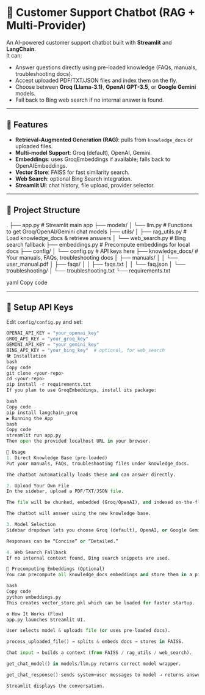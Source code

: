 # 🤖 Customer Support Chatbot (RAG + Multi-Provider)

An AI-powered customer support chatbot built with **Streamlit** and **LangChain**.  
It can:

- Answer questions directly using pre-loaded knowledge (FAQs, manuals, troubleshooting docs).
- Accept uploaded PDF/TXT/JSON files and index them on the fly.
- Choose between **Groq (Llama-3.1)**, **OpenAI GPT-3.5**, or **Google Gemini** models.
- Fall back to Bing web search if no internal answer is found.

---

## 🚀 Features

- **Retrieval-Augmented Generation (RAG)**: pulls from `knowledge_docs` or uploaded files.
- **Multi-model Support**: Groq (default), OpenAI, Gemini.
- **Embeddings**: uses GroqEmbeddings if available; falls back to OpenAIEmbeddings.
- **Vector Store**: FAISS for fast similarity search.
- **Web Search**: optional Bing Search integration.
- **Streamlit UI**: chat history, file upload, provider selector.

---

## 📂 Project Structure

.
├── app.py # Streamlit main app
├── models/
│ └── llm.py # Functions to get Groq/OpenAI/Gemini chat models
├── utils/
│ ├── rag_utils.py # Load knowledge_docs & retrieve answers
│ └── web_search.py # Bing search fallback
├── embeddings.py # Precompute embeddings for local docs
├── config/
│ └── config.py # API keys here
├── knowledge_docs/ # Your manuals, FAQs, troubleshooting docs
│ ├── manuals/
│ │ └── user_manual.pdf
│ ├── faqs/
│ │ ├── faqs.txt
│ │ └── faq.json
│ └── troubleshooting/
│ └── troubleshooting.txt
└── requirements.txt

yaml
Copy code

---

## 🔑 Setup API Keys

Edit `config/config.py` and set:

```python
OPENAI_API_KEY = "your_openai_key"
GROQ_API_KEY = "your_groq_key"
GEMINI_API_KEY = "your_gemini_key"
BING_API_KEY = "your_bing_key"  # optional, for web_search
🛠 Installation
bash
Copy code
git clone <your-repo>
cd <your-repo>
pip install -r requirements.txt
If you plan to use GroqEmbeddings, install its package:

bash
Copy code
pip install langchain_groq
▶️ Running the App
bash
Copy code
streamlit run app.py
Then open the provided localhost URL in your browser.

📝 Usage
1. Direct Knowledge Base (pre-loaded)
Put your manuals, FAQs, troubleshooting files under knowledge_docs.

The chatbot automatically loads these and can answer directly.

2. Upload Your Own File
In the sidebar, upload a PDF/TXT/JSON file.

The file will be chunked, embedded (Groq/OpenAI), and indexed on-the-fly.

The chatbot will answer using the new knowledge base.

3. Model Selection
Sidebar dropdown lets you choose Groq (default), OpenAI, or Google Gemini.

Responses can be “Concise” or “Detailed.”

4. Web Search Fallback
If no internal context found, Bing search snippets are used.

📜 Precomputing Embeddings (Optional)
You can precompute all knowledge_docs embeddings and store them in a pickle:

bash
Copy code
python embeddings.py
This creates vector_store.pkl which can be loaded for faster startup.

⚙️ How It Works (Flow)
app.py launches Streamlit UI.

User selects model & uploads file (or uses pre-loaded docs).

process_uploaded_file() → splits & embeds docs → stores in FAISS.

Chat input → builds a context (from FAISS / rag_utils / web_search).

get_chat_model() in models/llm.py returns correct model wrapper.

get_chat_response() sends system+user messages to model → returns answer.

Streamlit displays the conversation.
